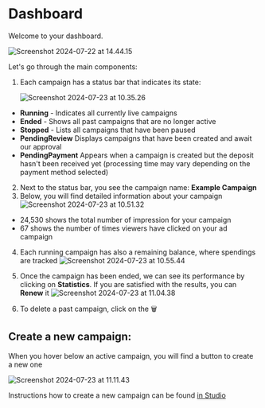# Dashboard

Welcome to your dashboard.

![Screenshot 2024-07-22 at 14.44.15](https://hackmd.io/_uploads/SkcFd1TOA.png)

Let's go through the main components:

1. Each campaign has a status bar that indicates its state:

    ![Screenshot 2024-07-23 at 10.35.26](https://hackmd.io/_uploads/HJnds16dA.png)

- **Running** - Indicates all currently live campaigns
- **Ended** - Shows all past campaigns that are no longer active
- **Stopped** - Lists all campaigns that have been paused
- **PendingReview** Displays campaigns that have been created and await our approval
- **PendingPayment** Appears when a campaign is created but the deposit hasn't been received yet (processing time may vary depending on the payment method selected)

2. Next to the status bar, you see the campaign name: **Example Campaign**
3. Below, you will find detailed information about your campaign
![Screenshot 2024-07-23 at 10.51.32](https://hackmd.io/_uploads/HywBygaOR.png)
- 24,530 shows the total number of impression for your campaign
- 67 shows the number of times viewers have clicked on your ad campaign

4. Each running campaign has also a remaining balance, where spendings are tracked
![Screenshot 2024-07-23 at 10.55.44](https://hackmd.io/_uploads/HyFTxea_R.png)

5. Once the campaign has been ended, we can see its performance by clicking on **Statistics**. If you are satisfied with the results, you can **Renew** it
![Screenshot 2024-07-23 at 11.04.38](https://hackmd.io/_uploads/HJnEfgpuR.png)

6. To delete a past campaign, click on the 🗑️



## Create a new campaign: 
When you hover below an active campaign, you will find a button to create a new one

![Screenshot 2024-07-23 at 11.11.43](https://hackmd.io/_uploads/H1VW4l6d0.png)



Instructions how to create a new campaign can be found [in Studio](./studio.md)
